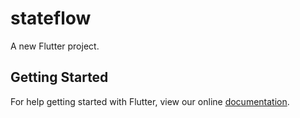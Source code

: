 # stateflow

A new Flutter project.

## Getting Started

For help getting started with Flutter, view our online
[documentation](https://flutter.io/).
